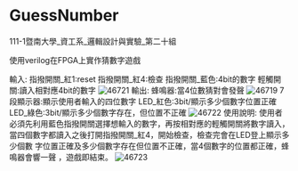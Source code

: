 # GuessNumber

111-1暨南大學_資工系_邏輯設計與實驗_第二十組

使用verilog在FPGA上實作猜數字遊戲

輸入:
指撥開關_紅1:reset
指撥開關_紅4:檢查
指撥開關_藍色:4bit的數字
輕觸開關:讀入相對應4bit的數字
![46721](https://user-images.githubusercontent.com/122252274/211468765-3e7bf629-037d-4e48-80ef-cf9f796d59d9.png)
輸出:
蜂鳴器:當4位數猜對會發聲
![46719](https://user-images.githubusercontent.com/122252274/211468523-d3393820-2c0c-487c-8fe4-a0673bef7f5c.png)
7段顯示器:顯示使用者輸入的四位數字
LED_紅色:3bit/顯示多少個數字位置正確
LED_綠色:3bit/顯示多少個數字存在，但位置不正確
![46722](https://user-images.githubusercontent.com/122252274/211468856-733582e0-1cb8-4a5c-b587-8675fbd02520.png)
使用說明:
使用者必須先利用藍色指撥開關選擇想輸入的數字，再按相對應的輕觸開關將數字讀入，
當四個數字都讀入之後打開指撥開關_紅4，開始檢查，檢查完會在LED登上顯示多少個數
字位置正確及多少個數字存在但位置不正確，當4個數字的位置都正確，蜂鳴器會響一聲
，遊戲即結束。
![46723](https://user-images.githubusercontent.com/122252274/211468867-b94dd728-2f78-4695-a97c-7f2d947f179a.jpg)

